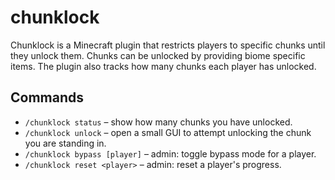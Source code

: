 # chunklock
Chunklock is a Minecraft plugin that restricts players to specific chunks until they unlock them. Chunks can be unlocked by providing biome specific items. The plugin also tracks how many chunks each player has unlocked.

## Commands

- `/chunklock status` – show how many chunks you have unlocked.
- `/chunklock unlock` – open a small GUI to attempt unlocking the chunk you are standing in.
- `/chunklock bypass [player]` – admin: toggle bypass mode for a player.
- `/chunklock reset <player>` – admin: reset a player's progress.

